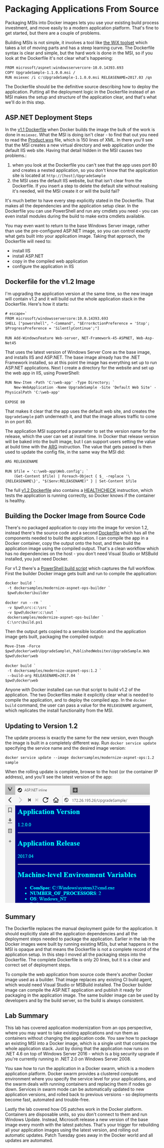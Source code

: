 # Packaging Applications From Source

Packaging MSIs into Docker images lets you use your existing build process investment, and move easily to a modern application platform. That's fine to get started, but there are a couple of problems. 

Building MSIs is not simple, it involves a tool like [the WiX toolset](http://wixtoolset.org) which takes a lot of moving parts and has a steep learning curve. The Dockerfile syntax is clear and simple, but the hard work is done in the MSI, so if you look at the Dockerfile it's not clear what's happening:

```
FROM microsoft/aspnet:windowsservercore-10.0.14393.693
COPY UpgradeSample-1.1.0.0.msi /
RUN msiexec /i c:\UpgradeSample-1.1.0.0.msi RELEASENAME=2017.03 /qn
```

The Dockerfile should be the definitive source describing how to deploy the application. Putting all the deployment logic in the Dockerfile instead of an MSI makes the setup and structure of the application clear, and that's what we'll do in this step.

## ASP.NET Deployment Steps

In the [v1.1 Dockerfile](v1.1/Dockerfile) when Docker builds the image the bulk of the work is done in `msiexec`. What the MSI is doing isn't clear - to find that out you need to read the [Product.wxs](v1.2/src/UpgradeSample.Setup/Product.wxs) file, which is 150 lines of XML. In there you'll see that the MSI creates a new virtual directory and web application under the default IIS web site. Having that detail hidden in the MSI causes two problems.:

1. when you look at the Dockerfile you can't see that the app uses port 80 and creates a nested application, so you don't know that the application site is located at `http://[host]/UpgradeSample`
2. the MSI uses the default IIS website, but that isn't clear from the Dockerfile. If you insert a step to delete the default site without realising it's needed, will the MSI create it or will the build fail?

It's much better to have every step explicitly stated in the Dockerfile. That makes all the dependencies and the application setup clear. In the Dockerfile you can use PowerShell and run any cmdlets you need - you can even install modules during the build to make extra cmdlets available.

You may even want to return to the base Windows Server image, rather than use the pre-configured ASP.NET image, so you can control exactly what gets built into your application image. Taking that approach, the Dockerfile will need to:

- install IIS
- install ASP.NET
- copy in the compiled web application
- configure the application in IIS


## Dockerfile for the v1.2 Image

I'm upgrading the application version at the same time, so the new image will contain v1.2 and it will build out the whole application stack in the Dockerfile. Here's how it starts:

```
# escape=`
FROM microsoft/windowsservercore:10.0.14393.693
SHELL ["powershell", "-Command", "$ErrorActionPreference = 'Stop'; $ProgressPreference = 'SilentlyContinue';"]

RUN Add-WindowsFeature Web-server, NET-Framework-45-ASPNET, Web-Asp-Net45
```

That uses the latest version of Windows Server Core as the base image, and installs IIS and ASP.NET. The base image already has the .NET Framework installed, so at this point the image has everything set up to run ASP.NET applications. Next I create a directory for the website and set up the web app in IIS, using PowerShell:

```
RUN New-Item -Path 'C:\web-app' -Type Directory; `   
    New-WebApplication -Name UpgradeSample -Site 'Default Web Site' -PhysicalPath 'C:\web-app'

EXPOSE 80
```

That makes it clear that the app uses the default web site, and creates the `UpgradeSample` path underneath it, and that the image allows traffic to come in on port 80. 

The application MSI supported a parameter to set the version name for the release, which the user can set at install time. In Docker that release version will be baked into the built image, but I can support users setting the value at build time with the [ARG](https://docs.docker.com/engine/reference/builder/#arg) instruction. The value that gets passed is then used to update the config file, in the same way the MSI did:

```
ARG RELEASENAME

RUN $file = 'c:\web-app\Web.config'; `
    (Get-Content $file) | Foreach-Object { $_ -replace '\{RELEASENAME\}', "$($env:RELEASENAME)" } | Set-Content $file
```

The full [v1.2 Dockerfile](v1.2/docker/web/Dockerfile) also contains a [HEALTHCHECK](https://docs.docker.com/engine/reference/builder/#healthcheck) instruction, which tests the application is running correctly, so Docker knows if the container is healthy.

## Building the Docker Image from Source Code

There's no packaged application to copy into the image for version 1.2, instead there's the source code and a second [Dockerfile](v1.2/docker/builder/Dockerfile) which has all the components needed to build the application. I can compile the app in a Docker container, copy the output onto the host, and then build the application image using the compiled output. That's a clean workflow which has no dependencies on the host - you don't need Visual Studio or MSBuild installed, you just need Docker.

For v1.2 there's a [PowerShell build script](v1.2/build.ps1) which captures the full workflow. First the builder Docker image gets built and run to compile the application:

```
docker build `
 -t dockersamples/modernize-aspnet-ops-builder `
 $pwd\docker\builder

docker run --rm `
 -v $pwd\src:c:\src `
 -v $pwd\docker:c:\out `
 dockersamples/modernize-aspnet-ops-builder `
 C:\src\build.ps1 
```

Then the output gets copied to a sensible location and the application image gets built, packaging the compiled output:

```
Move-Item -Force $pwd\docker\web\UpgradeSample\_PublishedWebsites\UpgradeSample.Web $pwd\docker\web

docker build `
 -t dockersamples/modernize-aspnet-ops:1.2 `
 --build-arg RELEASENAME=2017.04 `
$pwd\docker\web
```

Anyone with Docker installed can run that script to build v1.2 of the application. The two Dockerfiles make it explicitly clear what is needed to compile the application, and to deploy the compiled app. In the `docker build` command, the user can pass a value for the `RELEASENAME` argument, which replicates the install functionality from the MSI.

## Updating to Version 1.2

The update process is exactly the same for the new version, even though the image is built in a completely different way. Run `docker service update` specifying the service name and the desired image version:

```
docker service update --image dockersamples/modernize-aspnet-ops:1.2 sample
```

When the rolling update is complete, browse to the host (or the container IP address), and you'll see the latest version of the app:

![Version 1.2 of the sample app](img/app-v1.2.png)


## Summary

The Dockerfile replaces the manual deployment guide for the application. It should explicitly state all the application dependencies and all the deployment steps needed to package the application. Earlier in the lab the Docker images were built by running existing MSIs, but what happens in the MSI is opaque and that means the Dockerfile is not a complete record of the application setup. In this step I moved all the packaging steps into the Dockerfile. The complete Dockerfile is only 20 lines, but it is a clear and correct set of deployment steps.

To compile the web application from source code there's another Docker image used as a builder. That image replaces any existing CI build agent, which would need Visual Studio or MSBuild installed. The Docker builder image can compile the ASP.NET application and publish it ready for packaging in the application image. The same builder image can be used by developers and by the build server, so the build is always consistent.

## Lab Summary

This lab has covered application modernization from an ops perspective, where you may want to take existing applications and run them as containers without changing the application code. You saw how to package an existing MSI into a Docker image, which is a single unit that contains the whole application stack. Just by doing that the application now runs on .NET 4.6 on top of Windows Server 2016 - which is a big security upgrade if you're currently running in .NET 2.0 on Windows Server 2008.

You saw how to run the application in a Docker swarm, which is a modern application platform. Docker swarm provides a clustered compute environment where you specify the service level for your applications, and the swarm deals with running containers and replacing them if nodes go down. Services in swarm mode can be automatically updated to new application versions, and rolled back to previous versions - so deployments become fast, automated and trouble-free.

Lastly the lab covered how OS patches work in the Docker platform. Containers are disposable units, so you don't connect to them and run Windows Update. Instead, Microsoft release a new version of the base image every month with the latest patches. That's your trigger for rebuilding all your application images using the latest version, and rolling out automatic updates. Patch Tuesday goes away in the Docker world and all updates are automated.